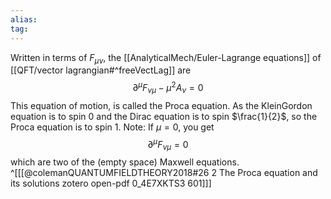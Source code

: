 ```yaml
---
alias:
tag:
---
```


Written in terms of $F_{\mu \nu}$, the [[AnalyticalMech/Euler-Lagrange equations]] of [[QFT/vector lagrangian#^freeVectLag]] are
$$
\partial^{\mu} F_{\nu \mu}-\mu^{2} A_{\nu}=0
$$
This equation of motion, is called the Proca equation. As the KleinGordon equation is to spin 0 and the Dirac equation is to spin $\frac{1}{2}$, so the Proca equation is to spin 1. Note: If $\mu=0$, you get
$$
\partial^{\mu} F_{\nu \mu}=0
$$
which are two of the (empty space) Maxwell equations. ^[[[@colemanQUANTUMFIELDTHEORY2018#26 2 The Proca equation and its solutions zotero open-pdf 0_4E7XKTS3 601]]]